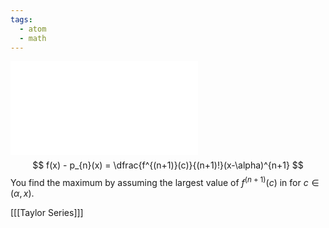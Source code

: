 ```yaml
---
tags:
  - atom
  - math
---
```

![500|center](taylors-remainder-theorem.excalidraw.md)
$$ f(x) - p_{n}(x) = \dfrac{f^{(n+1)}(c)}{(n+1)!}(x-\alpha)^{n+1} $$
You find the maximum by assuming the largest value of $f^{(n+1)}(c)$ in for $c \in(\alpha,x)$.

\[[[Taylor Series]]\]
